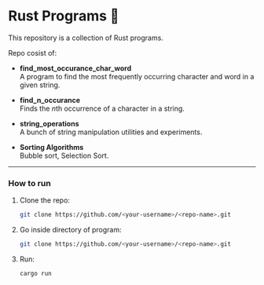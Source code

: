 # Rust Programs 🦀

This repository is a collection of Rust programs.  

Repo cosist of:

- **find_most_occurance_char_word**  
  A program to find the most frequently occurring character and word in a given string.

- **find_n_occurance**  
  Finds the *n*th occurrence of a character in a string.

- **string_operations**  
  A bunch of string manipulation utilities and experiments.

- **Sorting Algorithms**  
  Bubble sort, Selection Sort.
  
---

### How to run
1. Clone the repo:
   ```bash
   git clone https://github.com/<your-username>/<repo-name>.git

2. Go inside directory of program:
   ```bash
   git clone https://github.com/<your-username>/<repo-name>.git

3. Run:
   ```bash
   cargo run
